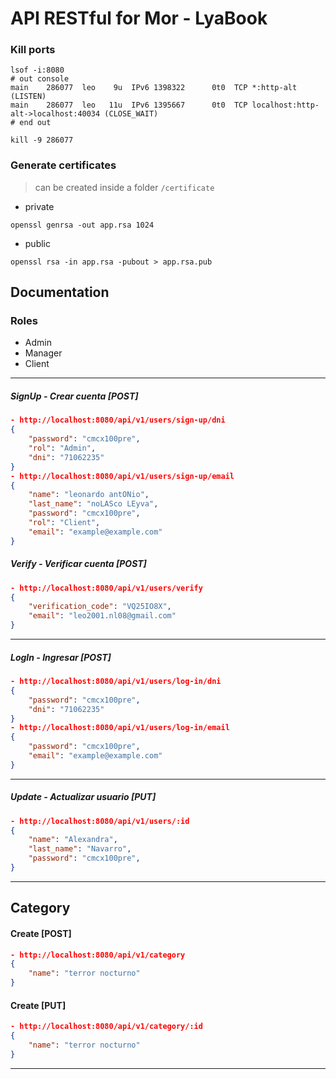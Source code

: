# API RESTful for Mor - LyaBook
### Kill ports
```shell
lsof -i:8080
# out console
main    286077  leo    9u  IPv6 1398322      0t0  TCP *:http-alt (LISTEN)
main    286077  leo   11u  IPv6 1395667      0t0  TCP localhost:http-alt->localhost:40034 (CLOSE_WAIT)
# end out

kill -9 286077
```
### Generate certificates
> can be created inside a folder ```/certificate```
- private
```shell
openssl genrsa -out app.rsa 1024
```
- public
```shell
openssl rsa -in app.rsa -pubout > app.rsa.pub
```

## Documentation
### Roles
- Admin
- Manager
- Client

---
##### SignUp - Crear cuenta [POST]
```json
- http://localhost:8080/api/v1/users/sign-up/dni
{
    "password": "cmcx100pre",
    "rol": "Admin",
    "dni": "71062235" 
}
- http://localhost:8080/api/v1/users/sign-up/email
{
    "name": "leonardo antONio",
    "last_name": "noLASco LEyva",
    "password": "cmcx100pre",
    "rol": "Client",
    "email": "example@example.com" 
}
```

##### Verify - Verificar cuenta [POST]
```json
- http://localhost:8080/api/v1/users/verify
{
    "verification_code": "VQ25IO8X",
    "email": "leo2001.nl08@gmail.com"
}
```

---
##### LogIn - Ingresar [POST]
```json
- http://localhost:8080/api/v1/users/log-in/dni
{
    "password": "cmcx100pre",
    "dni": "71062235" 
}
- http://localhost:8080/api/v1/users/log-in/email
{
    "password": "cmcx100pre",
    "email": "example@example.com" 
}
```
---
##### Update - Actualizar usuario [PUT]
```json
- http://localhost:8080/api/v1/users/:id 
{
    "name": "Alexandra",
    "last_name": "Navarro",
    "password": "cmcx100pre",
}
```
---

## Category

#### Create [POST]
```json
- http://localhost:8080/api/v1/category
{
    "name": "terror nocturno"
}
```
#### Create [PUT]
```json
- http://localhost:8080/api/v1/category/:id
{
    "name": "terror nocturno"
}
```
---